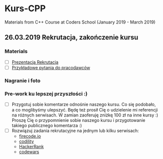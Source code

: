 # Kurs-CPP
Materials from C++ Course at Coders School (January 2019 - March 2019)

## 26.03.2019 Rekrutacja, zakończenie kursu

### Materials
- [ ] [Prezentacja Rekrutacja](Rekrutacja.pdf)
- [ ] [Przykładowe pytania do pracodawców](Candidate_questions.pdf)

### Nagranie i foto


### Pre-work ku lepszej przyszłości :)
- [ ] Przygotuj sobie komentarze odnośnie naszego kursu. Co się podobało, a co moglibyśmy ulepszyć.
Będę też prosił Cię o udzielenie mi referencji na różnych serwisach. W zamian zaoferuję zniżkę 100 zł na inne kursy :)
Proszę Cię o przypomnienie sobie naszego kursu i przygotowanie takiego publicznego komentarza :)
- [ ] Rozwiązuj zadania rekrutacyjne na jednym lub kilku serwisach:
  - [firecode.io](https://www.firecode.io)
  - [codility](https://www.codility.com)
  - [HackerRank](https://www.hackerrank.com)
  - [codewars](https://www.codewars.com)


